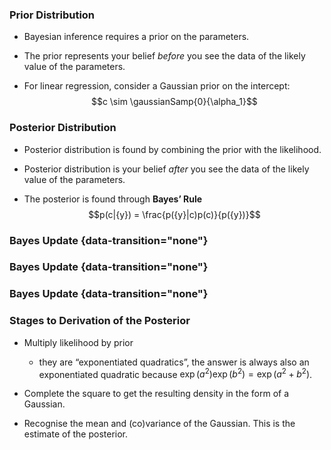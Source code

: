 ### Prior Distribution

-   Bayesian inference requires a prior on the parameters.

-   The prior represents your belief *before* you see the data of the
    likely value of the parameters.

-   For linear regression, consider a Gaussian prior on the intercept:
    $$c \sim \gaussianSamp{0}{\alpha_1}$$

### Posterior Distribution

-   Posterior distribution is found by combining the prior with the
    likelihood.

-   Posterior distribution is your belief *after* you see the data of
    the likely value of the parameters.

-   The posterior is found through **Bayes’ Rule**
    $$p(c|{y}) = \frac{p({y}|c)p(c)}{p({y})}$$

### Bayes Update {data-transition="none"}

<object class="svgplot" data="../_ml/diagrams/dem_gaussian001.svg">
</object>

### Bayes Update {data-transition="none"}

<object class="svgplot" data="../_ml/diagrams/dem_gaussian002.svg">
</object>

### Bayes Update {data-transition="none"}

<object class="svgplot" data="../_ml/diagrams/dem_gaussian003.svg">
</object>


### Stages to Derivation of the Posterior

-   Multiply likelihood by prior

    -   they are “exponentiated quadratics”, the answer is always also
        an exponentiated quadratic because
        $\exp(a^2)\exp(b^2) = \exp(a^2 + b^2)$.

-   Complete the square to get the resulting density in the form of a
    Gaussian.

-   Recognise the mean and (co)variance of the Gaussian. This is the
    estimate of the posterior.

